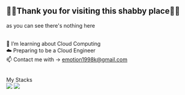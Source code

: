 ## 🙇‍♂️Thank you for visiting this shabby place🙇‍♂️<br/>
as you can see there's nothing here<br/><br/>

🌱 I’m learning about Cloud Computing<br/>
☁️ Preparing to be a Cloud Engineer<br/>
📫 Contact me with → emotion1998k@gmail.com<br/><br/>

My Stacks<br/>
<img src="https://img.shields.io/badge/AWS-232F3E?style=for-the-badge&logo=Amazon&logoColor=white"/> 
<img src="https://img.shields.io/badge/Linux-FFFFFF?style=for-the-badge&logo=linux&logoColor=black"/>
